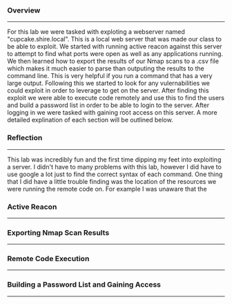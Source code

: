 ### Overview 
------
For this lab we were tasked with exploting a webserver named "cupcake.shire.local". This is a local web server that was made our class to be able to exploit. We started with running 
active reacon against this server to attempt to find what ports were open as well as any applications running. We then learned how to export the results of our Nmap scans to a .csv
file which makes it much easier to parse than outputing the results to the command line. This is very helpful if you run a command that has a very large output. Following this we 
started to look for any vulernabilities we could exploit in order to leverage to get on the server. After finding this exploit we were able to execute code remotely and use this
to find the users and build a password list in order to be able to login to the server. After logging in we were tasked with gaining root access on this server. A more detailed 
explination of each section will be outlined below. 

### Reflection
------
This lab was incredibly fun and the first time dipping my feet into exploiting a server. I didn't have to many problems with this lab, however I did have to use google a lot just to
find the correct syntax of each command. One thing that I did have a little trouble finding was the location of the resources we were running the remote code on. For example I was unaware
that the 

### Active Reacon
------

### Exporting Nmap Scan Results
------

### Remote Code Execution
------

### Building a Password List and Gaining Access
------
